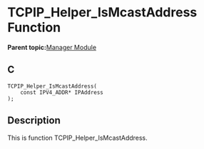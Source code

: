 # TCPIP\_Helper\_IsMcastAddress Function

**Parent topic:**[Manager Module](GUID-B37C4F4C-DC2D-48D9-9909-AACBA987B57A.md)

## C

```
TCPIP_Helper_IsMcastAddress(
    const IPV4_ADDR* IPAddress
);
```

## Description

This is function TCPIP\_Helper\_IsMcastAddress.

